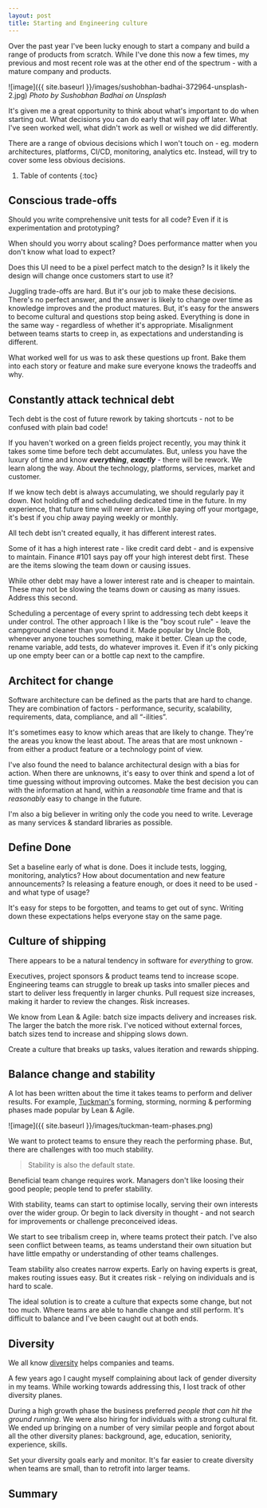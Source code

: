 ```yaml
---
layout: post
title: Starting and Engineering culture
---
```


Over the past year I've been lucky enough to start a company and build a range of products from scratch. While I've done this now a few times, my previous and most recent role was at the other end of the spectrum - with a mature company and products.

![image]({{ site.baseurl }}/images/sushobhan-badhai-372964-unsplash-2.jpg)
*Photo by Sushobhan Badhai on Unsplash*

It's given me a great opportunity to think about what's important to do when starting out. What decisions you can do early that will pay off later. What I've seen worked well, what didn't work as well or wished we did differently. 

There are a range of obvious decisions which I won't touch on - eg. modern architectures, platforms, CI/CD, monitoring, analytics etc. Instead, will try to cover some less obvious decisions.

1. Table of contents
{:toc}

## Conscious trade-offs

Should you write comprehensive unit tests for all code? Even if it is experimentation and prototyping? 

When should you worry about scaling? Does performance matter when you don't know what load to expect?

Does this UI need to be a pixel perfect match to the design? Is it likely the design will change once customers start to use it?

Juggling trade-offs are hard. But it's our job to make these decisions. There's no perfect answer, and the answer is likely to change over time as knowledge improves and the product matures. But, it's easy for the answers to become cultural and questions stop being asked. Everything is done in the same way - regardless of whether it's appropriate. Misalignment between teams starts to creep in, as expectations and understanding is different.

What worked well for us was to ask these questions up front. Bake them into each story or feature and make sure everyone knows the tradeoffs and why.  

## Constantly attack technical debt

Tech debt is the cost of future rework by taking shortcuts - not to be confused with plain bad code!

If you haven't worked on a green fields project recently, you may think it takes some time before tech debt accumulates. But, unless you have the luxury of time and know ***everything***, ***exactly*** - there will be rework. We learn along the way. About the technology, platforms, services, market and customer. 

If we know tech debt is always accumulating, we should regularly pay it down. Not holding off and scheduling dedicated time in the future. In my experience, that future time will never arrive. Like paying off your mortgage, it's best if you chip away paying weekly or monthly.

All tech debt isn't created equally, it has different interest rates. 

Some of it has a high interest rate - like credit card debt - and is expensive to maintain. Finance #101 says pay off your high interest debt first. These are the items slowing the team down or causing issues. 

While other debt may have a lower interest rate and is cheaper to maintain. These may not be slowing the teams down or causing as many issues. Address this second. 

Scheduling a percentage of every sprint to addressing tech debt keeps it under control. The other approach I like is the "boy scout rule" - leave the campground cleaner than you found it. Made popular by Uncle Bob, whenever anyone touches something, make it better. Clean up the code, rename variable, add tests, do whatever improves it. Even if it's only picking up one empty beer can or a bottle cap next to the campfire.

## Architect for change

Software architecture can be defined as the parts that are hard to change. They are combination of factors - performance, security, scalability, requirements, data, compliance, and all “-ilities”. 

It's sometimes easy to know which areas that are likely to change. They're the areas you know the least about. The areas that are most unknown - from either a product feature or a technology point of view. 

I've also found the need to balance architectural design with a bias for action. When there are unknowns, it's easy to over think and spend a lot of time guessing without improving outcomes. Make the best decision you can with the information at hand, within a *reasonable* time frame and that is *reasonably* easy to change in the future.

I'm also a big believer in writing only the code you need to write. Leverage as many services & standard libraries as possible.

## Define Done

Set a baseline early of what is done. Does it include tests, logging, monitoring, analytics? How about documentation and new feature announcements? Is releasing a feature enough, or does it need to be used - and what type of usage? 

It's easy for steps to be forgotten, and teams to get out of sync. Writing down these expectations helps everyone stay on the same page.

## Culture of shipping

There appears to be a natural tendency in software for *everything* to grow. 

Executives, project sponsors & product teams tend to increase scope. Engineering teams can struggle to break up tasks into smaller pieces and start to deliver less frequently in larger chunks. Pull request size increases, making it harder to review the changes. Risk increases.

We know from Lean & Agile: batch size impacts delivery and increases risk. The larger the batch the more risk. I've noticed without external forces, batch sizes tend to increase and shipping slows down.

Create a culture that breaks up tasks, values iteration and rewards shipping.

## Balance change and stability

A lot has been written about the time it takes teams to perform and deliver results. For example, [Tuckman's](https://en.wikipedia.org/wiki/Tuckman's_stages_of_group_development) forming, storming, norming & performing phases made popular by Lean & Agile.

![image]({{ site.baseurl }}/images/tuckman-team-phases.png)

We want to protect teams to ensure they reach the performing phase. But, there are challenges with too much stability. 

> Stability is also the default state. 

Beneficial team change requires work. Managers don't like loosing their good people; people tend to prefer stability.  

With stability, teams can start to optimise locally, serving their own interests over the wider group. Or begin to lack diversity in thought - and not search for improvements or challenge preconceived ideas. 

We start to see tribalism creep in, where teams protect their patch. I've also seen conflict between teams, as teams understand their own situation but have little empathy or understanding of other teams challenges. 

Team stability also creates narrow experts. Early on having experts is great, makes routing issues easy. But it creates risk - relying on individuals and is hard to scale.  

The ideal solution is to create a culture that expects some change, but not too much. Where teams are able to handle change and still perform. It's difficult to balance and I've been caught out at both ends. 

## Diversity

We all know [diversity](https://www.mckinsey.com/business-functions/organization/our-insights/why-diversity-matters) helps companies and teams. 

A few years ago I caught myself complaining about lack of gender diversity in my teams. While working towards addressing this, I lost track of other diversity planes. 

During a high growth phase the business preferred *people that can hit the ground running*. We were also hiring for individuals with a strong cultural fit. We ended up bringing on a number of very similar people and forgot about all the other diversity planes: background, age, education, seniority, experience, skills. 

Set your diversity goals early and monitor. It's far easier to create diversity when teams are small, than to retrofit into larger teams. 

## Summary


